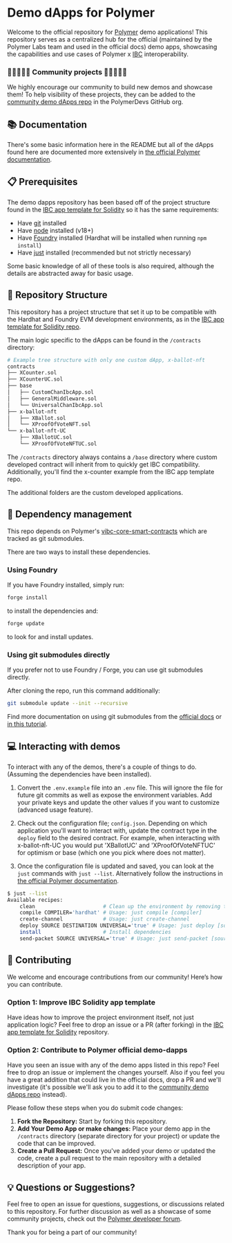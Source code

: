 # Demo dApps for Polymer

Welcome to the official repository for [Polymer](https://polymerlabs.org) demo applications! This repository serves as a centralized hub for the official (maintained by the Polymer Labs team and used in the official docs) demo apps, showcasing the capabilities and use cases of Polymer x [IBC](https://ibcprotocol.dev) interoperability.

### 🦸🏼🦸🏾‍♂️ Community projects 🦸🏾‍♀️🦸🏻

We highly encourage our community to build new demos and showcase them! To help visibility of these projects, they can be added to the [community demo dApps repo](https://github.com/polymerdevs/community-demo-dapps) in the PolymerDevs GitHub org.

## 📚 Documentation

There's some basic information here in the README but all of the dApps found here are documented more extensively in [the official Polymer documentation](https://docs.polymerlabs.org/docs/quickstart/).

## 📋 Prerequisites

The demo dapps repository has been based off of the project structure found in the [IBC app template for Solidity](https://github.com/open-ibc/ibc-app-solidity-template) so it has the same requirements:

- Have [git](https://git-scm.com/downloads) installed
- Have [node](https://nodejs.org) installed (v18+)
- Have [Foundry](https://book.getfoundry.sh/getting-started/installation) installed (Hardhat will be installed when running `npm install`)
- Have [just](https://just.systems/man/en/chapter_1.html) installed (recommended but not strictly necessary)

Some basic knowledge of all of these tools is also required, although the details are abstracted away for basic usage.

## 🧱 Repository Structure

This repository has a project structure that set it up to be compatible with the Hardhat and Foundry EVM development environments, as in the [IBC app template for Solidity repo](https://github.com/open-ibc/ibc-app-solidity-template). 

The main logic specific to the dApps can be found in the `/contracts` directory:
```bash
# Example tree structure with only one custom dApp, x-ballot-nft
contracts
├── XCounter.sol
├── XCounterUC.sol
├── base
│   ├── CustomChanIbcApp.sol
│   ├── GeneralMiddleware.sol
│   └── UniversalChanIbcApp.sol
├── x-ballot-nft
│   ├── XBallot.sol
│   └── XProofOfVoteNFT.sol
└── x-ballot-nft-UC
    ├── XBallotUC.sol
    └── XProofOfVoteNFTUC.sol
```

The `/contracts` directory always contains a `/base` directory where custom developed contract will inherit from to quickly get IBC compatibility. Additionally, you'll find the x-counter example from the IBC app template repo.

The additional folders are the custom developed applications.

## 🦮 Dependency management

This repo depends on Polymer's [vibc-core-smart-contracts](https://github.com/open-ibc/vibc-core-smart-contracts) which are tracked as git submodules. 

There are two ways to install these dependencies.

### Using Foundry

If you have Foundry installed, simply run:
```bash
forge install
```
to install the dependencies and:
```bash
forge update
```
to look for and install updates.

### Using git submodules directly

If you prefer not to use Foundry / Forge, you can use git submodules directly.

After cloning the repo, run this command additionally:
```bash
git submodule update --init --recursive
```

Find more documentation on using git submodules from the [official docs](https://git-scm.com/book/en/v2/Git-Tools-Submodules) or [in this tutorial](https://www.atlassian.com/git/tutorials/git-submodule).

## 💻 Interacting with demos

To interact with any of the demos, there's a couple of things to do. (Assuming the dependencies have been installed).

1. Convert the `.env.example` file into an `.env` file. This will ignore the file for future git commits as well as expose the environment variables. Add your private keys and update the other values if you want to customize (advanced usage feature).

2. Check out the configuration file; `config.json`. Depending on which application you'll want to interact with, update the contract type in the `deploy` field to the desired contract. For example, when interacting with x-ballot-nft-UC you would put 'XBallotUC' and 'XProofOfVoteNFTUC' for optimism or base (which one you pick where does not matter).

3. Once the configuration file is updated and saved, you can look at the `just` commands with `just --list`. Alternatively follow the instructions in [the official Polymer documentation](https://docs.polymerlabs.org/docs/quickstart/).

```bash
$ just --list
Available recipes:
    clean                      # Clean up the environment by removing the artifacts and cache folders and running the forge clean command
    compile COMPILER='hardhat' # Usage: just compile [compiler]
    create-channel             # Usage: just create-channel
    deploy SOURCE DESTINATION UNIVERSAL='true' # Usage: just deploy [source] [destination] [universal]
    install                    # Install dependencies
    send-packet SOURCE UNIVERSAL='true' # Usage: just send-packet [source] [universal]
```

## 🤝 Contributing

We welcome and encourage contributions from our community! Here’s how you can contribute.

### Option 1: Improve IBC Solidity app template

Have ideas how to improve the project environment itself, not just application logic? Feel free to drop an issue or a PR (after forking) in the [IBC app template for Solidity](https://github.com/open-ibc/ibc-app-solidity-template) repository.

### Option 2: Contribute to Polymer official demo-dapps

Have you seen an issue with any of the demo apps listed in this repo? Feel free to drop an issue or implement the changes yourself. Also if you feel you have a great addition that could live in the official docs, drop a PR and we'll investigate (it's possible we'll ask you to add it to the [community demo dApps repo](https://github.com/polymerdevs/community-demo-dapps) instead).

Please follow these steps when you do submit code changes:

1. **Fork the Repository:** Start by forking this repository.
2. **Add Your Demo App or make changes:** Place your demo app in the `/contracts` directory (separate directory for your project) or update the code that can be improved.
3. **Create a Pull Request:** Once you've added your demo or updated the code, create a pull request to the main repository with a detailed description of your app.

## 💡 Questions or Suggestions?

Feel free to open an issue for questions, suggestions, or discussions related to this repository. For further discussion as well as a showcase of some community projects, check out the [Polymer developer forum](https://forum.polymerlabs.org).

Thank you for being a part of our community!

